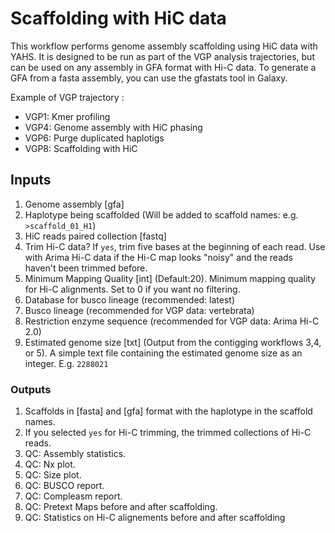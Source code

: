 # Scaffolding with HiC data

This workflow performs genome assembly scaffolding using HiC data with YAHS. It is designed to be run as part of the VGP analysis trajectories, but can be used on any assembly in GFA format with Hi-C data. To generate a GFA from a fasta assembly, you can use the gfastats tool in Galaxy.  

Example of VGP trajectory : 
- VGP1: Kmer profiling 
- VGP4: Genome assembly with HiC phasing
- VGP6: Purge duplicated haplotigs
- VGP8: Scaffolding with HiC

## Inputs

1. Genome assembly [gfa]
2. Haplotype being scaffolded (Will be added to scaffold names: e.g. `>scaffold_01_H1`)
3. HiC reads paired collection [fastq]
5. Trim Hi-C data? If `yes`, trim five bases at the beginning of each read. Use with Arima Hi-C data if the Hi-C map looks "noisy" and the reads haven't been trimmed before. 
6. Minimum Mapping Quality [int] (Default:20). Minimum mapping quality for Hi-C alignments. Set to 0 if you want no filtering.  
6. Database for busco lineage (recommended: latest)
7. Busco lineage (recommended for VGP data: vertebrata)
8. Restriction enzyme sequence (recommended for VGP data: Arima Hi-C 2.0)
9. Estimated genome size [txt] (Output from the contigging workflows 3,4, or 5). A simple text file containing the estimated genome size as an integer. E.g. `2288021`


### Outputs

1. Scaffolds in [fasta] and [gfa] format with the haplotype in the scaffold names.
2. If you selected `yes` for Hi-C trimming, the trimmed collections of Hi-C reads.
3. QC: Assembly statistics.
4. QC: Nx plot.
5. QC: Size plot.
6. QC: BUSCO report.
7. QC: Compleasm report.
8. QC: Pretext Maps before and after scaffolding.
9. QC: Statistics on Hi-C alignements before and after scaffolding

